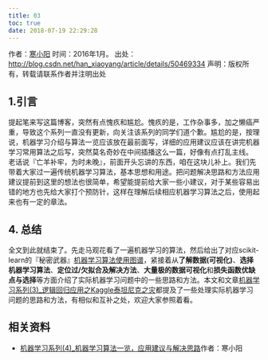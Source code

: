 ```yaml
---
title: 03
toc: true
date: 2018-07-19 22:29:28
---
```

作者：[寒小阳](http://blog.csdn.net/han_xiaoyang?viewmode=contents)
时间：2016年1月。
出处：<http://blog.csdn.net/han_xiaoyang/article/details/50469334>
声明：版权所有，转载请联系作者并注明出处

## 1.引言

提起笔来写这篇博客，突然有点愧疚和尴尬。愧疚的是，工作杂事多，加之懒癌严重，导致这个系列一直没有更新，向关注该系列的同学们道个歉。尴尬的是，按理说，机器学习介绍与算法一览应该放在最前面写，详细的应用建议应该在讲完机器学习常用算法之后写，突然莫名奇妙在中间插播这么一篇，好像有点打乱主线。 
老话说『亡羊补牢，为时未晚』，前面开头忘讲的东西，咱在这块儿补上。我们先带着大家过一遍传统机器学习算法，基本思想和用途。把问题解决思路和方法应用建议提前到这里的想法也很简单，希望能提前给大家一些小建议，对于某些容易出错的地方也先给大家打个预防针，这样在理解后续相应机器学习算法之后，使用起来也有一定的章法。


## 4. 总结

全文到此就结束了。先走马观花看了一遍机器学习的算法，然后给出了对应scikit-learn的『秘密武器』[机器学习算法使用图谱](http://1.bp.blogspot.com/-ME24ePzpzIM/UQLWTwurfXI/AAAAAAAAANw/W3EETIroA80/s1600/drop_shadows_background.png)，紧接着从**了解数据(可视化)**、**选择机器学习算法**、**定位过/欠拟合及解决方法**、**大量极的数据可视化**和**损失函数优缺点与选择**等方面介绍了实际机器学习问题中的一些思路和方法。本文和文章[机器学习系列(3)_逻辑回归应用之Kaggle泰坦尼克之灾](http://blog.csdn.net/han_xiaoyang/article/details/49797143)都提及了一些处理实际机器学习问题的思路和方法，有相似和互补之处，欢迎大家参照着看。



## 相关资料

- [机器学习系列(4)_机器学习算法一览，应用建议与解决思路](http://blog.csdn.net/han_xiaoyang/article/details/50469334)作者：寒小阳
